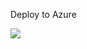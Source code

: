 ﻿
Deploy to Azure


<a href="https://portal.azure.com/#create/Microsoft.Template/uri/https%3A%2F%2Fraw.githubusercontent.com%2Fdmitriilezine%2FAD-Lab%2Fmaster%2FADLab$2FADLab%2Fazuredeploy.json" target="_blank">
    <img src="http://azuredeploy.net/deploybutton.png"/>
</a>
